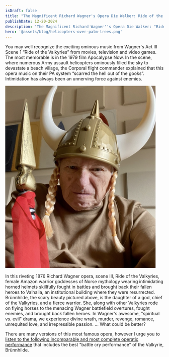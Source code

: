 ```yaml
---
isDraft: false
title: "The Magnificent Richard Wagner's Opera Die Walker: Ride of the Valkyries"
publishDate: 12-20-2024
description: 'The Magnificent Richard Wagner''s Opera Die Walker: "Ride of the Valkyries"'
hero: '@assets/blog/helicopters-over-palm-trees.png'
---
```


You may well recognize the exciting ominous music from Wagner's Act III Scene 1 “Ride of the Valkyries” from movies, television and video games. The most memorable is in the 1979 film Apocalypse Now. In the scene, where numerous Army assault helicopters ominously filled the sky to devastate a beach village, the Corporal flight commander explained that this opera music on their PA system “scarred the hell out of the gooks”. Intimidation has always been an unnerving force against enemies.

![Frank Stallone wearing intimidating horned helmet](../assets/blog/frank-stallone-ride-of-valkyries.png)

In this riveting 1876 Richard Wagner opera, scene III, Ride of the Valkyries, female Amazon warrior goddesses of Norse mythology wearing intimidating horned helmets skillfully fought in battles and brought back their fallen heroes to Valhalla, an institutional building where they were resurrected. Brünnhilde, the scary beauty pictured above, is the daughter of a god, chief of the Valkyries, and a fierce warrior. She, along with other Valkyries rode on flying horses to the menacing Wagner battlefield overtures, fought enemies, and brought back fallen heroes. In Wagner's awesome, "spiritual vs. evil" drama, we experience divine wrath, murder, revenge, romance, unrequited love, and irrepressible passion. … What could be better?

There are many versions of this most famous opera, however I urge you to [listen to the following incomparable and most complete operatic performance](https://open.spotify.com/track/0Htktlg4ygcR9xGfK6skOj?si=762167e9a18a49cb) that includes the best "battle cry performance" of the Valkyrie, Brünnhilde.
